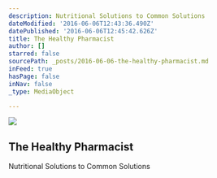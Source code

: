 ```yaml
---
description: Nutritional Solutions to Common Solutions
dateModified: '2016-06-06T12:43:36.490Z'
datePublished: '2016-06-06T12:45:42.626Z'
title: The Healthy Pharmacist
author: []
starred: false
sourcePath: _posts/2016-06-06-the-healthy-pharmacist.md
inFeed: true
hasPage: false
inNav: false
_type: MediaObject

---
```

<article style=""><img src="https://the-grid-user-content.s3-us-west-2.amazonaws.com/1d392429-9166-4c7a-a740-e72d16c72d0d.jpg" /><h1>The Healthy Pharmacist</h1><p>Nutritional Solutions to Common Solutions</p></article>